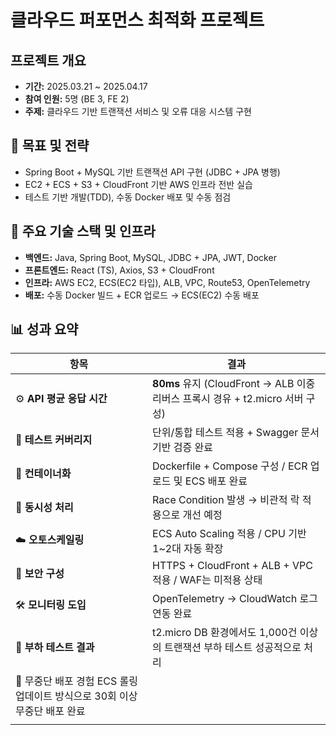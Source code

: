 # 클라우드 퍼포먼스 최적화 프로젝트 

## 프로젝트 개요

* **기간:** 2025.03.21 ~ 2025.04.17
* **참여 인원:** 5명 (BE 3, FE 2)
* **주제:** 클라우드 기반 트랜잭션 서비스 및 오류 대응 시스템 구현

## 🎯 목표 및 전략

* Spring Boot + MySQL 기반 트랜잭션 API 구현 (JDBC + JPA 병행)
* EC2 + ECS + S3 + CloudFront 기반 AWS 인프라 전반 실습
* 테스트 기반 개발(TDD), 수동 Docker 배포 및 수동 점검

## 🔧 주요 기술 스택 및 인프라

* **백엔드:** Java, Spring Boot, MySQL, JDBC + JPA, JWT, Docker
* **프론트엔드:** React (TS), Axios, S3 + CloudFront
* **인프라:** AWS EC2, ECS(EC2 타입), ALB, VPC, Route53, OpenTelemetry
* **배포:** 수동 Docker 빌드 + ECR 업로드 → ECS(EC2) 수동 배포

## 📊 성과 요약

| 항목                  | 결과                                                                    |
| ------------------- | ---------------------------------------------------------------------   |
| ⚙️ **API 평균 응답 시간** | **80ms** 유지 (CloudFront → ALB 이중 리버스 프록시 경유 + t2.micro 서버 구성)  |
| 💬 **테스트 커버리지**     | 단위/통합 테스트 적용 + Swagger 문서 기반 검증 완료                            |
| 🐳 **컨테이너화**        | Dockerfile + Compose 구성 / ECR 업로드 및 ECS 배포 완료                     |
| 🧪 **동시성 처리**       | Race Condition 발생 → 비관적 락 적용으로 개선 예정                            |
| ☁️ **오토스케일링**       | ECS Auto Scaling 적용 / CPU 기반 1\~2대 자동 확장                          |
| 🔐 **보안 구성**        | HTTPS + CloudFront + ALB + VPC 적용 / WAF는 미적용 상태                     |
| 🛠 **모니터링 도입**      | OpenTelemetry → CloudWatch 로그 연동 완료                                  |
| 🧪 **부하 테스트 결과**    | t2.micro DB 환경에서도 1,000건 이상의 트랜잭션 부하 테스트 성공적으로 처리           |
| 🚀 무중단 배포 경험	        ECS 롤링 업데이트 방식으로 30회 이상 무중단 배포 완료                              |
|                                                                                                 |
  
